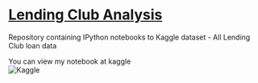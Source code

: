 # [Lending Club Analysis](https://www.kaggle.com/wordsforthewise/lending-club)
Repository containing IPython notebooks to Kaggle dataset - All Lending Club loan data

You can view my notebook at kaggle <br>
<a href="https://www.kaggle.com/tej1234/exploratory-data-analysis-all-lending-club-loan?scriptVersionId=88617952" target="_blank"><img align="left" alt="Kaggle" title="Open in Kaggle" src="https://kaggle.com/static/images/open-in-kaggle.svg"></a>
